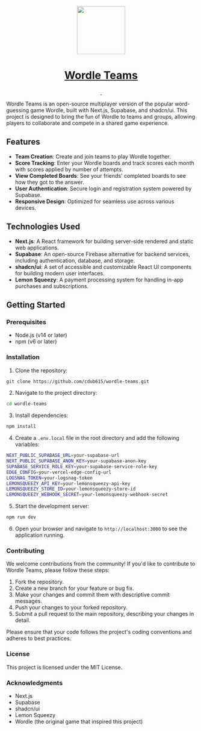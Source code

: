 <p align="center">
  <a href="https://wordleteams.com">
    <picture>
      <source media="(prefers-color-scheme: dark)" srcset="./public/wt-icon-144x144.png">
      <img src="./public/wt-icon-144x144.png" height="128">
    </picture>
    <h1 align="center">Wordle Teams</h1>
  </a>
</p>

<p align="center">
  <a aria-label="Join the community on GitHub" href="https://github.com/cdub615/wordle-teams/discussions">
    <img alt="" src="https://img.shields.io/badge/Join%20the%20community-indigo.svg?style=social&labelColor=000000&logo=github&logoWidth=20">
  </a>
  <a aria-label="Changelog" href="https://feedback.wordleteams.com/changelog">
    <img alt="" src="https://img.shields.io/badge/Changelog-blueviolet.svg">
  </a>
</p>


Wordle Teams is an open-source multiplayer version of the popular word-guessing game Wordle, built with Next.js, Supabase, and shadcn/ui. This project is designed to bring the fun of Wordle to teams and groups, allowing players to collaborate and compete in a shared game experience.

## Features

- **Team Creation**: Create and join teams to play Wordle together.
- **Score Tracking**: Enter your Wordle boards and track scores each month with scores applied by number of attempts.
- **View Completed Boards**: See your friends' completed boards to see how they got to the answer.
- **User Authentication**: Secure login and registration system powered by Supabase.
- **Responsive Design**: Optimized for seamless use across various devices.

## Technologies Used

- **Next.js**: A React framework for building server-side rendered and static web applications.
- **Supabase**: An open-source Firebase alternative for backend services, including authentication, database, and storage.
- **shadcn/ui**: A set of accessible and customizable React UI components for building modern user interfaces.
- **Lemon Squeezy**: A payment processing system for handling in-app purchases and subscriptions.

## Getting Started

### Prerequisites

- Node.js (v14 or later)
- npm (v6 or later)

### Installation

1. Clone the repository:

```bash
git clone https://github.com/cdub615/wordle-teams.git
```

2. Navigate to the project directory:

```bash
cd wordle-teams
```

3. Install dependencies:

```bash
npm install
```

4. Create a `.env.local` file in the root directory and add the following variables:

```bash
NEXT_PUBLIC_SUPABASE_URL=your-supabase-url
NEXT_PUBLIC_SUPABASE_ANON_KEY=your-supabase-anon-key
SUPABASE_SERVICE_ROLE_KEY=your-supabase-service-role-key
EDGE_CONFIG=your-vercel-edge-config-url
LOGSNAG_TOKEN=your-logsnag-token
LEMONSQUEEZY_API_KEY=your-lemonsqueezy-api-key
LEMONSQUEEZY_STORE_ID=your-lemonsqueezy-store-id
LEMONSQUEEZY_WEBHOOK_SECRET=your-lemonsqueezy-webhook-secret
```

5. Start the development server:

```bash
npm run dev
```

6. Open your browser and navigate to `http://localhost:3000` to see the application running.


### Contributing

We welcome contributions from the community! If you'd like to contribute to Wordle Teams, please follow these steps:

1. Fork the repository.
2. Create a new branch for your feature or bug fix.
3. Make your changes and commit them with descriptive commit messages.
4. Push your changes to your forked repository.
5. Submit a pull request to the main repository, describing your changes in detail.

Please ensure that your code follows the project's coding conventions and adheres to best practices.

### License

This project is licensed under the MIT License.

### Acknowledgments

- Next.js
- Supabase
- shadcn/ui
- Lemon Squeezy
- Wordle (the original game that inspired this project)